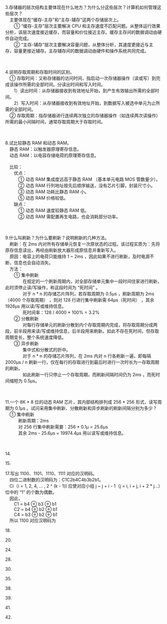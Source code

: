 3.存储器的层次结构主要体现在什么地方？为什么分这些层次？计算机如何管理这些层次？<br/>
&emsp;主要体现在“缓存-主存”和“主存-辅存”这两个存储层次上。<br/>
&emsp;&emsp;① “缓存-主存”层次主要解决 CPU 和主存速度不匹配问题。从整体运行效果分析，该层次速度接近缓存，而容量和价位接近主存。缓存主存间的数据调动由硬件自动完成。<br/>
&emsp;&emsp;② “主存-辅存”层次主要解决容量问题，从整体分析，其速度更接近与主存，容量更接近辅存。主存辅存间的数据调动由硬件和操作系统共同完成。<br/>
<br/><br/>

4.说明存取周期和存取时间的区别。<br/>
&emsp;① 存取时间：又称存储器的访问时间，指启动一次存储器操作（读或写）到完成该操作所需的全部时间。分读出时间和写入时间。<br/>
&emsp;&emsp;1）读出时间：从存储器接收到有效地址开始，到产生有效输出所需的全部时间。<br/>
&emsp;&emsp;2）写入时间：从存储器接收到有效地址开始，到数据写入被选中单元为止所需的全部时间。<br/>
&emsp;② 存取周期：指存储器进行连续两次独立的存储器操作（如连续两次读操作）所需的最小间隔时间，通常存取周期大于存取时间。<br/>
<br/><br/>

8.试比较静态 RAM 和动态 RAM。<br/>
&emsp;静态 RAM：以触发器原理寄存信息。<br/>
&emsp;动态 RAM：以电容存储电荷的原理寄存信息。<br/>
<br/>
&emsp;比较：<br/>
&emsp;&emsp;优点：<br/>
&emsp;&emsp;&emsp;① 动态 RAM 集成度远高于静态 RAM （基本单元电路 MOS 管数量少）。<br/>
&emsp;&emsp;&emsp;② 动态 RAM 行列地址按先后顺序输送，没有芯片引脚，封装尺寸小。<br/>
&emsp;&emsp;&emsp;③ 动态 RAM 功耗比静态  RAM 小。<br/>
&emsp;&emsp;&emsp;⑤ 动态 RAM 价格较低。<br/>
&emsp;&emsp;缺点：<br/>
&emsp;&emsp;&emsp;① 动态 RAM 速度较静态  RAM 低。 <br/>
&emsp;&emsp;&emsp;② 动态 RAM 需配置再生电路，也会消耗部分功率。<br/>
<br/><br/>

9.什么叫刷新？为什么要刷新？说明刷新的几种方法。<br/>
&emsp;刷新：在 2ms 内对所有存储单元恢复一次原状态的过程。该过程实质为：先将原存信息读出，再经由刷新放大器形成原信息并重新写入。<br/>
&emsp;原因：电容上的电荷只能维持 1 ~ 2ms ，因此如果不进行刷新，及时电源不断，信息也会自动消失。<br/>
&emsp;方法：<br/>
&emsp;&emsp;① 集中刷新<br/>
&emsp;&emsp;&emsp;&emsp;在规定的一个刷新周期内，对全部存储单元集中一段时间住家进行刷新，此时须停止读/写操作，称这段时间为 “死时间” 。<br/>
&emsp;&emsp;&emsp;&emsp;对于 n * n 的存储芯片阵列，若存取周期为 0.5μs ，刷新周期为 2ms（4000 个存取周期） ，则对 128 行进行集中刷新需 64μs（死时间） ，其余 1926μs 用以读/写或维持信息。<br/>
&emsp;&emsp;&emsp;&emsp;死时间率：128 / 4000 * 100% = 3.2%<br/>
&emsp;&emsp;② 分散刷新<br/>
&emsp;&emsp;&emsp;&emsp;对每行存储单元的刷新分散到内个存取周期内完成，将存取周期分成两段，前半段用来读/写或维持信息，后半段用来刷新。如此不存在死时间，但存取周期变长，整个系统速度降低。<br/>
&emsp;&emsp;③ 异步刷新<br/>
&emsp;&emsp;&emsp;&emsp;集中式和分散式的折中。<br/>
&emsp;&emsp;&emsp;&emsp;对于 n * n 的存储芯片阵列，在 2ms 内对 n 行各刷新一遍，即每隔 2000μs / n 刷新一行，仅在每行的存取进行到最后时进行一次时长为一存取周期的刷新。<br/>
&emsp;&emsp;&emsp;&emsp;如此刷新一行只停止一个存取周期，而刷新间隔时间仍为 2ms ，而死时间缩短为 0.5μs。<br/>
<br/><br/>

11.一个 8K * 8 位的动态 RAM 芯片，其内部结构排列成 256 * 256 形式，读写周期为 0.1μs 。试问采用集中刷新、分散刷新和异步刷新的刷新间隔分别为多少？<br/>
&emsp;① 集中刷新<br/>
&emsp;&emsp;&emsp;刷新周期：2ms<br/>
&emsp;&emsp;&emsp;对 256 行集中刷新需要：256 * 0.1μ = 25.6μs<br/>
&emsp;&emsp;&emsp;其余 2ms - 25.6μs = 19974.4μs 用以读写或维持信息。<br/>
<br/><br/>

14.<br/>

15.<br/>

17.写出 1100、1101、1110、1111 对应的汉明码。<br/>
&emsp;四位二进制数的汉明码为：C1C2b4C4b3b2b1。<br/>
&emsp;Ci（i = 1, 2, 4, ... , 2 ^ (k - 1)) 应使对应小组 j ~ j + i - 1（j = i, i + j, i + 2 * j...）位中的 “1” 的个数为偶数。<br/>
&emsp;因此，<br/>
&emsp;&emsp;C1 = b4 ⊕ b3 ⊕ b1<br/>
&emsp;&emsp;C2 = b4 ⊕ b2 ⊕ b1<br/>
&emsp;&emsp;C4 = b3 ⊕ b2 ⊕ b1<br/>
&emsp;所以 1100 对应汉明码为<br/>

18.<br/>

20.<br/>

24.<br/>

28.<br/>

30.<br/>

35.<br/>

38.<br/>

39.<br/>

41.<br/>

42.<br/>

